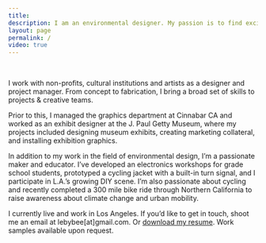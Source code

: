 ```yaml
---
title:
description: I am an environmental designer. My passion is to find exciting new ways to create educational experiences for museums and cultural institutions.
layout: page
permalink: /
video: true
---
```


<br />

I work with non-profits, cultural institutions and artists as a designer and project manager. From concept to fabrication, I bring a broad set of skills to projects & creative teams.

Prior to this, I managed the graphics department at Cinnabar CA and worked as an exhibit designer at the J. Paul Getty Museum, where my projects included designing museum exhibits, creating marketing collateral, and installing exhibition graphics.

In addition to my work in the field of environmental design, I’m a passionate maker and educator. I’ve developed an electronics workshops for grade school students, prototyped a cycling jacket with a built-in turn signal, and I participate in L.A.’s growing DIY scene. I’m also passionate about cycling and recently completed a 300 mile bike ride through Northern California to raise awareness about climate change and urban mobility.

I currently live and work in Los Angeles. If you’d like to get in touch, shoot me an email at lebybee[at]gmail.com. Or [download my resume]({{site.baseurl}}/assets/files/Laurel_Resume_2016_detail.pdf). Work samples available upon request.

<br />
